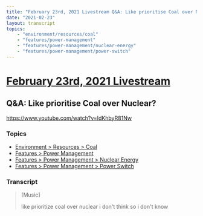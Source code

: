 ```yaml
---
title: "February 23rd, 2021 Livestream Q&A: Like prioritise Coal over Nuclear?"
date: "2021-02-23"
layout: transcript
topics:
    - "environment/resources/coal"
    - "features/power-management"
    - "features/power-management/nuclear-energy"
    - "features/power-management/power-switch"
---
```

# [February 23rd, 2021 Livestream](../2021-02-23.md)
## Q&A: Like prioritise Coal over Nuclear?
https://www.youtube.com/watch?v=IdKhbyR81Nw

### Topics
* [Environment > Resources > Coal](../topics/environment/resources/coal.md)
* [Features > Power Management](../topics/features/power-management.md)
* [Features > Power Management > Nuclear Energy](../topics/features/power-management/nuclear-energy.md)
* [Features > Power Management > Power Switch](../topics/features/power-management/power-switch.md)

### Transcript

> [Music]
>
> like prioritize coal over nuclear i don't think so i don't know
